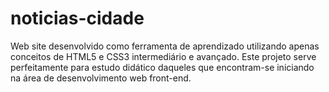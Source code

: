 # noticias-cidade
Web site desenvolvido como ferramenta de aprendizado utilizando apenas conceitos de HTML5 e CSS3 intermediário e avançado.
Este projeto serve perfeitamente para estudo didático daqueles que encontram-se iniciando na área de desenvolvimento web front-end.

